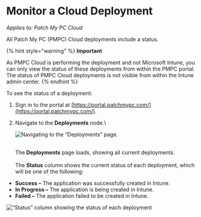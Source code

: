 # Monitor a Cloud Deployment

_Applies to: Patch My PC Cloud_

All Patch My PC (PMPC) Cloud deployments include a status.

{% hint style="warning" %}
**Important**

As PMPC Cloud is performing the deployment and not Microsoft Intune, you can only view the status of these deployments from within the PMPC portal. The status of PMPC Cloud deployments is not visible from within the Intune admin center.
{% endhint %}

To see the status of a deployment:

1. Sign in to the portal at [https://portal.patchmypc.com/](https://portal.patchmypc.com/).
2.  Navigate to the **Deployments** node.\


    ![Navigating to the “Deployments” page.](/_images/image%20%281453%29.png "Navigating to the \"Deployments\" page.")

    \
    The **Deployments** page loads, showing all current deployments. \
    \
    The **Status** column shows the current status of each deployment, which will be one of the following:

* **Success –** The application was successfully created in Intune.
* **In Progress –** The application is being created in Intune.
* **Failed –** The application failed to be created in Intune.

![“Status” column showing the status of each deployment](/_images/image%20%281454%29.png "\"Status\" column showing the status of each deployment")
